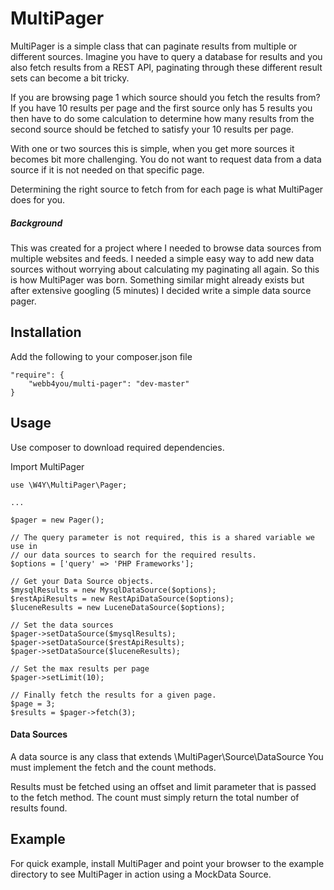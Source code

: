 MultiPager
===========

MultiPager is a simple class that can paginate results from multiple or different sources.
Imagine you have to query a database for results and you also fetch results from a REST API, paginating through
these different result sets can become a bit tricky.

If you are browsing page 1 which source should you fetch the results from?
If you have 10 results per page and the first source only has 5 results you then have to do some
calculation to determine how many results from the second source should be fetched to satisfy your 10
results per page.

With one or two sources this is simple, when you get more sources it becomes bit more challenging.
You do not want to request data from a data source if it is not needed on that specific page.

Determining the right source to fetch from for each page is what MultiPager does for you.

##### Background
This was created for a project where I needed to browse data sources from multiple websites and feeds.
I needed a simple easy way to add new data sources without worrying about calculating my paginating all again.
So this is how MultiPager was born. Something similar might already exists but after extensive googling (5 minutes) I
decided write a simple data source pager.

Installation
------------
Add the following to your composer.json file

	"require": {
		"webb4you/multi-pager": "dev-master"
	}

Usage
-----

Use composer to download required dependencies.

Import MultiPager

    use \W4Y\MultiPager\Pager;

    ...

    $pager = new Pager();

    // The query parameter is not required, this is a shared variable we use in
    // our data sources to search for the required results.
    $options = ['query' => 'PHP Frameworks'];

    // Get your Data Source objects.
    $mysqlResults = new MysqlDataSource($options);
    $restApiResults = new RestApiDataSource($options);
    $luceneResults = new LuceneDataSource($options);

    // Set the data sources
    $pager->setDataSource($mysqlResults);
    $pager->setDataSource($restApiResults);
    $pager->setDataSource($luceneResults);

    // Set the max results per page
    $pager->setLimit(10);

    // Finally fetch the results for a given page.
    $page = 3;
    $results = $pager->fetch(3);

#### Data Sources

A data source is any class that extends \MultiPager\Source\DataSource
You must implement the fetch and the count methods.

Results must be fetched using an offset and limit parameter that is passed to the fetch method.
The count must simply return the total number of results found.

Example
-----

For quick example, install MultiPager and point your browser to the example directory to see MultiPager in action using
a MockData Source.

